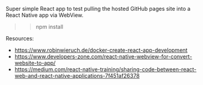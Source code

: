Super simple React app to test pulling the hosted GitHub pages site into a React Native app via WebView.


>> npm install


Resources:
* https://www.robinwieruch.de/docker-create-react-app-development
* https://www.developers-zone.com/react-native-webview-for-convert-website-to-app/
* https://medium.com/react-native-training/sharing-code-between-react-web-and-react-native-applications-7f451af26378